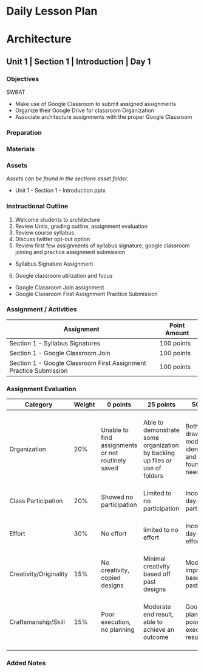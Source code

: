 # Daily Lesson Plan

# Architecture

## Unit 1 | Section 1 | Introduction | Day 1

### Objectives

SWBAT

- Make use of Google Classroom to submit assigned assignments
- Organize their Google Drive for classroom Organization
- Associate architecture assignments with the proper Google Classroom

### Preparation

### Materials

### Assets

*Assets can be found in the sections asset folder.*

- Unit 1 - Section 1 - Introduction.pptx

### Instructional Outline

1. Welcome students to architecture
2. Review Units, grading outline, assignment evaluation
3. Review course syllabus
4. Discuss twitter opt-out option
5. Review first few assignments of syllabus signature, google classroom joining and practice assignment submission
  - Syllabus Signature Assignment
6. Google classroom utilization and focus
  - Google Classroom Join assignment
  - Google Classroom First Assignment Practice Submission

### Assignment / Activities

| Assignment  | Point Amount |
| ------------- | ------------- |
| Section 1 - Syllabus Signatures  | 100 points   |
| Section 1 - Google Classroom Join  | 100 points   |
| Section 1 - Google Classroom First Assignment Practice Submission  | 100 points   |

### Assignment Evaluation

| Category | Weight | 0 points  | 25 points | 50 points | 75 points | 100 points |
| ------------- | ------------- | ------------- | ------------- | ------------- | ------------- | ------------- |
| Organization | 20% | Unable to find assignments or not routinely saved | Able to demonstrate some organization by backing up files or use of folders | Both drawings and models are identifiable and can be found if needed | All drawings are in a folder and models organized by folders in Google Drive | All drawings are in a folder labeled correctly and models organized by folders in Google Drive labeled correctly |
| Class Participation | 20% | Showed no participation | Limited to no participation | Inconsistent day-to-day participation | Participated only when needed  | Engaged daily and actively participated |
| Effort | 30% | No effort | limited to no effort | Inconsistent day-to-day effort | Showed effort only when needed or routinely directed | Continuous day-to-day effort with or without direction |
| Creativity/Originality | 15% | No creativity, copied designs | Minimal creativity based off past designs | Moderate improvements based off past designs | Complete overhaul of past or found designs | Completely new idea/design |
| Craftsmanship/Skill | 15% | Poor execution, no planning | Moderate end result, able to achieve an outcome | Good planning but poorly executed end result | Good planning and good end result although not what had been designed or communicated | Great planning & execution able to achieve what had been designed or communicated |

### Added Notes
